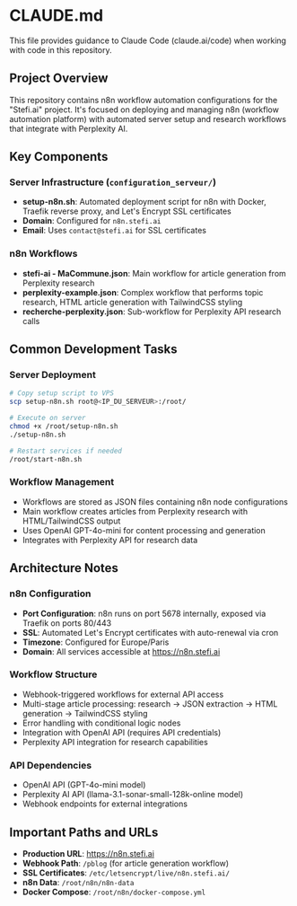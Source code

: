 # CLAUDE.md

This file provides guidance to Claude Code (claude.ai/code) when working with code in this repository.

## Project Overview

This repository contains n8n workflow automation configurations for the "Stefi.ai" project. It's focused on deploying and managing n8n (workflow automation platform) with automated server setup and research workflows that integrate with Perplexity AI.

## Key Components

### Server Infrastructure (`configuration_serveur/`)
- **setup-n8n.sh**: Automated deployment script for n8n with Docker, Traefik reverse proxy, and Let's Encrypt SSL certificates
- **Domain**: Configured for `n8n.stefi.ai`
- **Email**: Uses `contact@stefi.ai` for SSL certificates

### n8n Workflows
- **stefi-ai - MaCommune.json**: Main workflow for article generation from Perplexity research
- **perplexity-example.json**: Complex workflow that performs topic research, HTML article generation with TailwindCSS styling
- **recherche-perplexity.json**: Sub-workflow for Perplexity API research calls

## Common Development Tasks

### Server Deployment
```bash
# Copy setup script to VPS
scp setup-n8n.sh root@<IP_DU_SERVEUR>:/root/

# Execute on server
chmod +x /root/setup-n8n.sh
./setup-n8n.sh

# Restart services if needed
/root/start-n8n.sh
```

### Workflow Management
- Workflows are stored as JSON files containing n8n node configurations
- Main workflow creates articles from Perplexity research with HTML/TailwindCSS output
- Uses OpenAI GPT-4o-mini for content processing and generation
- Integrates with Perplexity API for research data

## Architecture Notes

### n8n Configuration
- **Port Configuration**: n8n runs on port 5678 internally, exposed via Traefik on ports 80/443
- **SSL**: Automated Let's Encrypt certificates with auto-renewal via cron
- **Timezone**: Configured for Europe/Paris
- **Domain**: All services accessible at https://n8n.stefi.ai

### Workflow Structure
- Webhook-triggered workflows for external API access
- Multi-stage article processing: research → JSON extraction → HTML generation → TailwindCSS styling
- Error handling with conditional logic nodes
- Integration with OpenAI API (requires API credentials)
- Perplexity API integration for research capabilities

### API Dependencies
- OpenAI API (GPT-4o-mini model)
- Perplexity AI API (llama-3.1-sonar-small-128k-online model)
- Webhook endpoints for external integrations

## Important Paths and URLs
- **Production URL**: https://n8n.stefi.ai
- **Webhook Path**: `/pblog` (for article generation workflow)
- **SSL Certificates**: `/etc/letsencrypt/live/n8n.stefi.ai/`
- **n8n Data**: `/root/n8n/n8n-data`
- **Docker Compose**: `/root/n8n/docker-compose.yml`